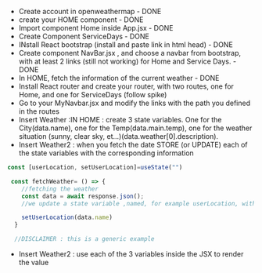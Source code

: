- Create account in openweathermap - DONE
- create your HOME component - DONE
- Import component Home inside App.jsx - DONE
- Create Component ServiceDays - DONE
- INstall React bootstrap (install and paste link in html head) - DONE
- Create component NavBar.jsx , and choose a navbar from bootstrap, with at least 2 links (still not working) for Home and Service Days. - DONE
- In HOME, fetch the information of the current weather - DONE
- Install React router and create your router, with two routes, one for Home, and one for ServiceDays (follow spike)
- Go to your MyNavbar.jsx and modify the links with the path you defined in the routes
- Insert Weather :IN HOME : create 3 state variables. One for the City(data.name), one for the Temp(data.main.temp), one for the weather situation (sunny, clear sky, et...)(data.weather[0].description).
- Insert Weather2 : when you fetch the date STORE (or UPDATE) each of the state variables with the corresponding information

```javascript
const [userLocation, setUserLocation]=useState("")

 const fetchWeather= () => {
    //fetching the weather
    const data = await response.json();
    //we update a state variable ,named, for example userLocation, with the information about the location

    setUserLocation(data.name)
  }

  //DISCLAIMER : this is a generic example
```

- Insert Weather2 : use each of the 3 variables inside the JSX to render the value
